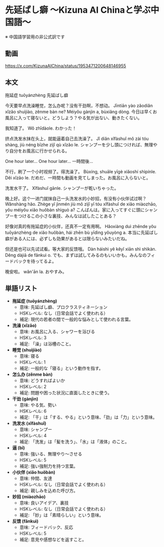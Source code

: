 # 先延ばし癖 〜Kizuna AI Chinaと学ぶ中国語〜
※ 中国語学習用の非公式訳です

## 動画
https://x.com/KizunaAIChina/status/1953471200648146955

## 本文

拖延症
tuōyánzhèng
先延ばし癖

今天要早点洗澡睡觉，怎么办呢？没有干劲啊，不想动。
Jīntiān yào zǎodiǎn xǐzǎo shuìjiào, zěnme bàn ne? Méiyǒu gànjìn a, bùxiǎng dòng.
今日は早くお風呂に入って寝ないと。どうしよう？やる気が出ない、動きたくない。

我知道了。
Wǒ zhīdàole.
わかった！

挤点洗发水抹在头上，就能逼着自己去洗澡了。
Jǐ diǎn xǐfàshuǐ mǒ zài tóu shàng, jiù néng bīzhe zìjǐ qù xǐzǎo le.
シャンプーを少し頭につければ、無理やり自分をお風呂に行かせられる。

One hour later...
One hour later...
一時間後…

不行，刷了一个小时视频了。得洗澡了。
Bùxíng, shuāle yīgè xiǎoshí shìpínle. Děi xǐzǎo le.
だめだ、一時間も動画を見てしまった。お風呂に入らないと。

洗发水干了。
Xǐfàshuǐ gānle.
シャンプーが乾いちゃった。

晚上好。这个一进门就抹自己一头洗发水的小妙招，有没有小伙伴试过啊？
Wǎnshàng hǎo. Zhège yī jìnmén jiù mǒ zìjǐ yī tóu xǐfàshuǐ de xiǎo miàozhāo, yǒu méiyǒu xiǎo huǒbàn shìguò a?
こんばんは。家に入ってすぐに頭にシャンプーをつけるこの小さな裏技、みんなは試したことある？

好像对真的有拖延症的小伙伴，还真不一定有用啊。
Hǎoxiàng duì zhēnde yǒu tuōyánzhèng de xiǎo huǒbàn, hái zhēn bù yīdìng yǒuyòng a.
本当に先延ばし癖がある人には、必ずしも効果があるとは限らないみたいだね。

但还是也可以先试试看。等大家的反馈哦。
Dàn háishì yě kěyǐ xiān shì shìkàn. Děng dàjiā de fǎnkuì o.
でも、まずは試してみるのもいいかも。みんなのフィードバックを待ってるよ。

晚安啦。
wǎn'ān la.
おやすみ。

## 単語リスト

* **拖延症 (tuōyánzhèng)**
    - 意味: 先延ばし癖、プロクラスティネーション
    - HSKレベル: なし（日常会話でよく使われる）
    - 補足: 現代の若者の間で一般的な悩みとして使われる言葉。
* **洗澡 (xǐzǎo)**
    - 意味: お風呂に入る、シャワーを浴びる
    - HSKレベル: 3
    - 補足: 「澡」は浴槽のこと。
* **睡觉 (shuìjiào)**
    - 意味: 寝る
    - HSKレベル: 1
    - 補足: 一般的な「寝る」という動作を指す。
* **怎么办 (zěnme bàn)**
    - 意味: どうすればよいか
    - HSKレベル: 2
    - 補足: 問題や困った状況に直面したときに使う。
* **干劲 (gànjìn)**
    - 意味: やる気、勢い
    - HSKレベル: 6
    - 補足: 「干」は「する、やる」という意味、「劲」は「力」という意味。
* **洗发水 (xǐfàshuǐ)**
    - 意味: シャンプー
    - HSKレベル: 4
    - 補足: 「洗发」は「髪を洗う」、「水」は「液体」のこと。
* **逼 (bī)**
    - 意味: 強いる、無理やり〜させる
    - HSKレベル: 5
    - 補足: 強い強制力を持つ言葉。
* **小伙伴 (xiǎo huǒbàn)**
    - 意味: 仲間、友達
    - HSKレベル: なし（日常会話でよく使われる）
    - 補足: 親しみを込めた呼び方。
* **妙招 (miàozhāo)**
    - 意味: 良いアイデア、裏技
    - HSKレベル: なし（日常会話でよく使われる）
    - 補足: 「妙」は「素晴らしい」という意味。
* **反馈 (fǎnkuì)**
    - 意味: フィードバック、反応
    - HSKレベル: 5
    - 補足: 意見や感想などを返すこと。
